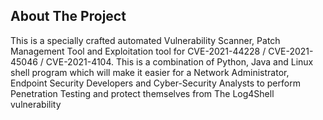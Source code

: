 <!-- ABOUT THE PROJECT -->
## About The Project


This is a specially crafted automated Vulnerability Scanner, Patch Management Tool and Exploitation tool for CVE-2021-44228 / CVE-2021-45046 / CVE-2021-4104. This is a combination of Python, Java and Linux shell program which will make it easier for a Network Administrator, Endpoint Security Developers and Cyber-Security Analysts to perform Penetration Testing and protect themselves from The Log4Shell vulnerability


